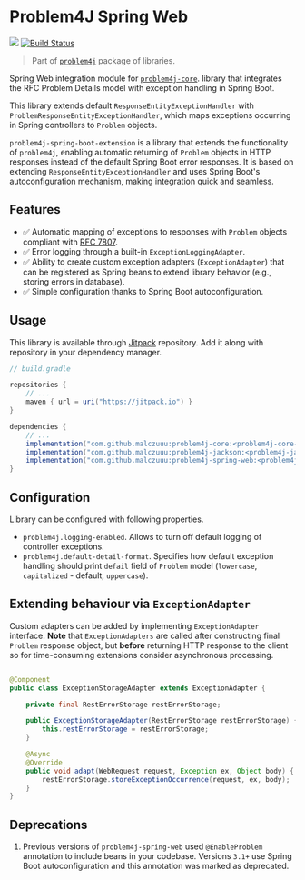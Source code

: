 # Problem4J Spring Web

[![](https://jitpack.io/v/malczuuu/problem4j-spring-web.svg)](https://jitpack.io/#malczuuu/problem4j-spring-web)
[![Build Status](https://github.com/malczuuu/problem4j-spring-web/actions/workflows/gradle.yml/badge.svg)](https://github.com/malczuuu/problem4j-spring-web/actions/workflows/gradle.yml)

> Part of [`problem4j`][problem4j] package of libraries.

Spring Web integration module for [`problem4j-core`][problem4j-core]. library that integrates the RFC Problem Details
model with exception handling in Spring Boot.

This library extends default `ResponseEntityExceptionHandler` with `ProblemResponseEntityExceptionHandler`, which maps
exceptions occurring in Spring controllers to `Problem` objects.

`problem4j-spring-boot-extension` is a library that extends the functionality of `problem4j`, enabling automatic
returning of `Problem` objects in HTTP responses instead of the default Spring Boot error responses. It is based on
extending `ResponseEntityExceptionHandler` and uses Spring Boot's autoconfiguration mechanism, making integration quick
and seamless.

## Features

- ✅ Automatic mapping of exceptions to responses with `Problem` objects compliant with [RFC 7807][rfc7807].
- ✅ Error logging through a built-in `ExceptionLoggingAdapter`.
- ✅ Ability to create custom exception adapters (`ExceptionAdapter`) that can be registered as Spring beans to extend
  library behavior (e.g., storing errors in database).
- ✅ Simple configuration thanks to Spring Boot autoconfiguration.

## Usage

This library is available through [Jitpack][jitpack] repository. Add it along with repository in your dependency
manager.

```groovy
// build.gradle

repositories {
    // ...
    maven { url = uri("https://jitpack.io") }
}

dependencies {
    // ...
    implementation("com.github.malczuuu:problem4j-core:<problem4j-core-version>")
    implementation("com.github.malczuuu:problem4j-jackson:<problem4j-jackson-version>")
    implementation("com.github.malczuuu:problem4j-spring-web:<problem4j-spring-web-version>")
}
```

## Configuration

Library can be configured with following properties.

* `problem4j.logging-enabled`. Allows to turn off default logging of controller exceptions.
* `problem4j.default-detail-format`. Specifies how default exception handling should print `defail` field of `Problem`
  model (`lowercase`, `capitalized` - default, `uppercase`).

## Extending behaviour via `ExceptionAdapter`

Custom adapters can be added by implementing `ExceptionAdapter` interface. **Note** that `ExceptionAdapters` are called
after constructing final `Problem` response object, but **before** returning HTTP response to the client so for
time-consuming extensions consider asynchronous processing.

```java

@Component
public class ExceptionStorageAdapter extends ExceptionAdapter {

    private final RestErrorStorage restErrorStorage;

    public ExceptionStorageAdapter(RestErrorStorage restErrorStorage) {
        this.restErrorStorage = restErrorStorage;
    }

    @Async
    @Override
    public void adapt(WebRequest request, Exception ex, Object body) {
        restErrorStorage.storeExceptionOccurrence(request, ex, body);
    }
}

```

## Deprecations

1. Previous versions of `problem4j-spring-web` used `@EnableProblem` annotation to include beans in your codebase.
   Versions `3.1+` use Spring Boot autoconfiguration and this annotation was marked as deprecated.

[rfc7807]: https://datatracker.ietf.org/doc/html/rfc7807

[problem4j]: https://github.com/malczuuu/problem4j

[problem4j-core]: https://github.com/malczuuu/problem4j-core

[jitpack]: https://jitpack.io/#malczuuu/problem4j-spring-web
